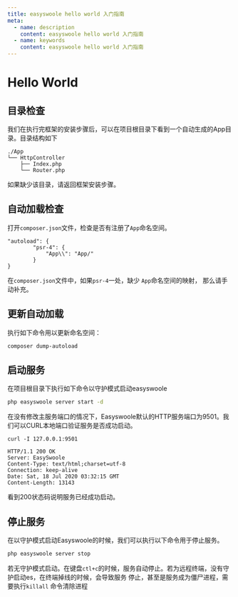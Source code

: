 ```yaml
---
title: easyswoole hello world 入门指南
meta:
  - name: description
    content: easyswoole hello world 入门指南
  - name: keywords
    content: easyswoole hello world 入门指南
---
```


# Hello World
## 目录检查
我们在执行完框架的安装步骤后，可以在项目根目录下看到一个自动生成的App目录。目录结构如下
```
./App
└── HttpController
    ├── Index.php
    └── Router.php
```
如果缺少该目录，请返回框架安装步骤。

## 自动加载检查
打开```composer.json```文件，检查是否有注册了```App```命名空间。
```
"autoload": {
        "psr-4": {
            "App\\": "App/"
        }
}
```
在```composer.json```文件中，如果```psr-4```一处，缺少 ```App```命名空间的映射，
那么请手动补充。

## 更新自动加载
执行如下命令用以更新命名空间：
```bash
composer dump-autoload
```

## 启动服务
在项目根目录下执行如下命令以守护模式启动easyswoole
```bash
php easyswoole server start -d
```
在没有修改主服务端口的情况下，Easyswoole默认的HTTP服务端口为9501。我们可以CURL本地端口验证服务是否成功启动。
```
curl -I 127.0.0.1:9501

HTTP/1.1 200 OK
Server: EasySwoole
Content-Type: text/html;charset=utf-8
Connection: keep-alive
Date: Sat, 18 Jul 2020 03:32:15 GMT
Content-Length: 13143
```
看到200状态码说明服务已经成功启动。

## 停止服务
在以守护模式启动Easyswoole的时候，我们可以执行以下命令用于停止服务。
```bash
php easyswoole server stop
```
若无守护模式启动。在键盘```ctl+c```的时候，服务自动停止。若为远程终端，没有守护启动es，在终端掉线的时候，会导致服务
停止，甚至是服务成为僵尸进程，需要执行```killall``` 命令清除进程


